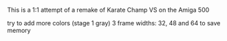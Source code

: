 This is a 1:1 attempt of a remake of Karate Champ VS on the Amiga 500

try to add more colors (stage 1 gray)
3 frame widths: 32, 48 and 64 to save memory